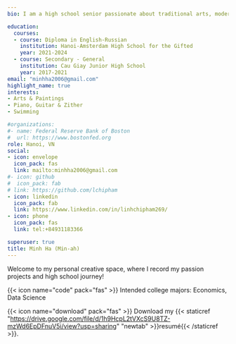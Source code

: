 ```yaml
---
bio: I am a high school senior passionate about traditional arts, modern data analytics, and content development.

education:
  courses:
  - course: Diploma in English-Russian
    institution: Hanoi-Amsterdam High School for the Gifted
    year: 2021-2024
  - course: Secondary - General
    institution: Cau Giay Junior High School
    year: 2017-2021
email: "minhha2006@gmail.com"
highlight_name: true
interests:
- Arts & Paintings
- Piano, Guitar & Zither
- Swimming

#organizations:
#- name: Federal Reserve Bank of Boston
#  url: https://www.bostonfed.org
role: Hanoi, VN
social:
- icon: envelope
  icon_pack: fas
  link: mailto:minhha2006@gmail.com
#- icon: github
#  icon_pack: fab
# link: https://github.com/lchipham
- icon: linkedin
  icon_pack: fab
  link: https://www.linkedin.com/in/linhchipham269/
- icon: phone
  icon_pack: fas
  link: tel:+84931183366

superuser: true
title: Minh Ha (Min-ah)
---
```


Welcome to my personal creative space, where I record my passion projects and high school journey!

{{< icon name="code" pack="fas" >}}  Intended college majors: Economics, Data Science

{{< icon name="download" pack="fas" >}}  Download my {{< staticref "https://drive.google.com/file/d/1h9HcpL2tVXcS9U8TZ-mzWd6EpDFnuV5i/view?usp=sharing" "newtab" >}}resumé{{< /staticref >}}.
